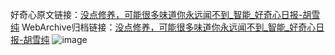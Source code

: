 好奇心原文链接：[没点修养，可能很多味道你永远闻不到_智能_好奇心日报-胡雪纯](https://www.qdaily.com/articles/7132.html)
WebArchive归档链接：[没点修养，可能很多味道你永远闻不到_智能_好奇心日报-胡雪纯](http://web.archive.org/web/20190623171757/https://www.qdaily.com/articles/7132.html)
![image](http://ww3.sinaimg.cn/large/007d5XDply1g3wbk25m0vj30u03f51kf)